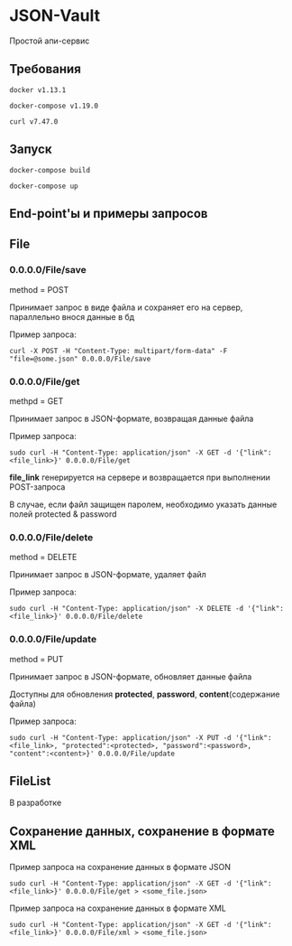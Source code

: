 # JSON-Vault
Простой апи-сервис
## Требования
```docker v1.13.1```

```docker-compose v1.19.0``` 

```curl v7.47.0```
## Запуск

```docker-compose build```

```docker-compose up```

## End-point'ы и примеры запросов
## File

### 0.0.0.0/File/save

method = POST

Принимает запрос в виде файла и сохраняет его на сервер, параллельно внося данные в бд

Пример запроса:

```curl -X POST -H "Content-Type: multipart/form-data" -F "file=@some.json" 0.0.0.0/File/save```

### 0.0.0.0/File/get

methpd = GET

Принимает запрос в JSON-формате, возвращая данные файла

Пример запроса:

```sudo curl -H "Content-Type: application/json" -X GET -d '{"link":<file_link>}' 0.0.0.0/File/get```

__file_link__ генерируется на сервере и возвращается при выполнении POST-запроса 

В случае, если файл защищен паролем, необходимо указать данные полей protected & password

### 0.0.0.0/File/delete

method = DELETE

Принимает запрос в JSON-формате, удаляет файл

Пример запроса:

```sudo curl -H "Content-Type: application/json" -X DELETE -d '{"link":<file_link>}' 0.0.0.0/File/delete```

### 0.0.0.0/File/update

method = PUT

Принимает запрос в JSON-формате, обновляет данные файла

Доступны для обновления __protected__, __password__, __content__(содержание файла)

Пример запроса:
 
```sudo curl -H "Content-Type: application/json" -X PUT -d '{"link":<file_link>, "protected":<protected>, "password":<password>, "content":<content>}' 0.0.0.0/File/update```

## FileList

В разработке

## Сохранение данных, сохранение в формате XML

Пример запроса на сохранение данных в формате JSON

```sudo curl -H "Content-Type: application/json" -X GET -d '{"link":<file_link>}' 0.0.0.0/File/get > <some_file.json>```

Пример запроса на сохранение данных в формате XML

```sudo curl -H "Content-Type: application/json" -X GET -d '{"link":<file_link>}' 0.0.0.0/File/xml > <some_file.json>```
